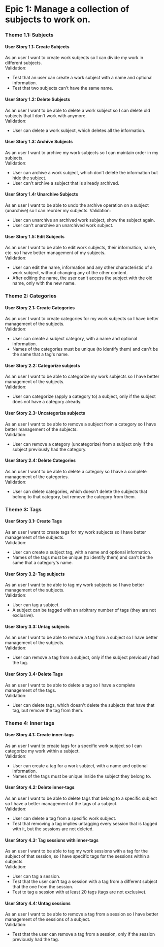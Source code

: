 # Epic 1: Manage a collection of subjects to work on.

### Theme 1.1: Subjects
#### User Story 1.1: Create Subjects
As an user I want to create work subjects so I can divide my work in different subjects.  
Validation:
* Test that an user can create a work subject with a name and optional information.
* Test that two subjects can't have the same name.

#### User Story 1.2: Delete Subjects
As an user I want to be able to delete a work subject so I can delete old subjects that I don't work with anymore.  
Validation:
* User can delete a work subject, which deletes all the information.

#### User Story 1.3: Archive Subjects
As an user I want to archive my work subjects so I can maintain order in my subjects.  
Validation:
* User can archive a work subject, which don't delete the information but hide the subject.
* User can't archive a subject that is already archived.

#### User Story 1.4: Unarchive Subjects
As an user I want to be able to undo the archive operation on a subject (unarchive) so I can reorder my subjects.
Validation:
* User can unarchive an archived work subject, show the subject again.
* User can't unarchive an unarchived work subject.

#### User Story 1.5: Edit Subjects
As an user I want to be able to edit work subjects, their information, name, etc. so I have better management of my subjects.  
Validation:
* User can edit the name, information and any other characteristic of a work subject, without changing any of the other content.
* After editing the name, the user can't access the subject with the old name, only with the new name.


### Theme 2: Categories
#### User Story 2.1: Create Categories
As an user I want to create categories for my work subjects so I have better management of the subjects.  
Validation:
* User can create a subject category, with a name and optional information.
* Names of the categories must be unique (to identify them) and can't be the same that a tag's name.

#### User Story 2.2: Categorize subjects
As an user I want to be able to categorize my work subjects so I have better management of the subjects.  
Validation:
* User can categorize (apply a category to) a subject, only if the subject does not have a category already.

#### User Story 2.3: Uncategorize subjects
As an user I want to be able to remove a subject from a category so I have better management of the subjects.  
Validation:
* User can remove a category (uncategorize) from a subject only if the subject previously had the category.

#### User Story 2.4: Delete Categories
As an user I want to be able to delete a category so I have a complete management of the categories.  
Validation:
* User can delete categories, which doesn't delete the subjects that belong to that category, but remove the category from them.


### Theme 3: Tags
#### User Story 3.1: Create Tags
As an user I want to create tags for my work subjects so I have better management of the subjects.  
Validation:
* User can create a subject tag, with a name and optional information.
* Names of the tags must be unique (to identify them) and can't be the same that a category's name.

#### User Story 3.2: Tag subjects
As an user I want to be able to tag my work subjects so I have better management of the subjects.  
Validation:
* User can tag a subject.
* A subject can be tagged with an arbitrary number of tags (they are not exclusive).

#### User Story 3.3: Untag subjects
As an user I want to be able to remove a tag from a subject so I have better management of the subjects.  
Validation:
* User can remove a tag from a subject, only if the subject previously had the tag.

#### User Story 3.4: Delete Tags
As an user I want to be able to delete a tag so I have a complete management of the tags.  
Validation:
* User can delete tags, which doesn't delete the subjects that have that tag, but remove the tag from them.



### Theme 4: Inner tags
#### User Story 4.1: Create inner-tags
As an user I want to create tags for a specific work subject so I can categorize my work within a subject.  
Validation:
* User can create a tag for a work subject, with a name and optional information.
* Names of the tags must be unique inside the subject they belong to.

#### User Story 4.2: Delete inner-tags
As an user I want to be able to delete tags that belong to a specific subject so I have a better management of the tags of a subject.  
Validation:
* User can delete a tag from a specific work subject.
* Test that removing a tag implies untagging every session that is tagged with it, but the sessions are not deleted.

#### User Story 4.3: Tag sessions with inner-tags
As an user I want to be able to tag my work sessions with a tag for the subject of that session, so I have specific tags for the sessions within a subjects.  
Validation:
* User can tag a session.
* Test that the user can't tag a session with a tag from a different subject that the one from the session.
* Test to tag a session with at least 20 tags (tags are not exclusive).

#### User Story 4.4: Untag sessions
As an user I want to be able to remove a tag from a session so I have better management of the sessions of a subject.  
Validation:
* Test that the user can remove a tag from a session, only if the session previously had the tag.
